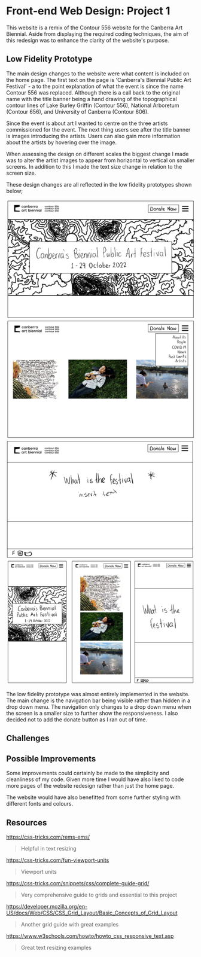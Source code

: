 # Front-end Web Design: Project 1
This website is a remix of the Contour 556 website for the Canberra Art Biennial. Aside from displaying the required coding techniques, the aim of this redesign was to enhance the clarity of the website's purpose. 
## Low Fidelity Prototype
The main design changes to the website were what content is included on the home page. The first text on the page is 'Canberra's Biennial Public Art Festival' - a to the point explanation of what the event is since the name Contour 556 was replaced. Although there is a call back to the original name with the title banner being a hand drawing of the topographical contour lines of Lake Burley Griffin (Contour 556), National Arboretum (Contour 656), and University of Canberra (Contour 606).

Since the event is about art I wanted to centre on the three artists commissioned for the event. The next thing users see after the title banner is images introducing the artists. Users can also gain more information about the artists by hovering over the image. 

When assessing the design on different scales the biggest change I made was to alter the artist images to appear from horizontal to vertical on smaller screens. In addition to this I made the text size change in relation to the screen size. 

These design changes are all reflected in the low fidelity prototypes shown below;

 <img
    src="Images/LF1.jpg"
    alt="Low Fidelity Prototype 1"
    />
     <img
    src="Images/LF2.jpg"
    alt="Low Fidelity Prototype 1"
    />
     <img
    src="Images/LF3.jpg"
    alt="Low Fidelity Prototype 1"
    />
     <img
    src="Images/LF4.jpg"
    alt="Low Fidelity Prototype 1"
    />

The low fidelity prototype was almost entirely implemented in the website. The main change is the navigation bar being visible rather than hidden in a drop down menu. The navigation only changes to a drop down menu when the screen is a smaller size to further show the responsiveness. I also decided not to add the donate button as I ran out of time. 

## Challenges 
## Possible Improvements
Some improvements could certainly be made to the simplicity and cleanliness of my code. Given more time I would have also liked to code more pages of the website redesign rather than just the home page. 

The website would have also benefitted from some further styling with different fonts and colours. 
## Resources
https://css-tricks.com/rems-ems/
>Helpful in text resizing

https://css-tricks.com/fun-viewport-units
>Viewport units

https://css-tricks.com/snippets/css/complete-guide-grid/
>Very comprehensive guide to grids and essential to this project

https://developer.mozilla.org/en-US/docs/Web/CSS/CSS_Grid_Layout/Basic_Concepts_of_Grid_Layout
>Another grid guide with great examples

https://www.w3schools.com/howto/howto_css_responsive_text.asp
>Great text resizing examples
